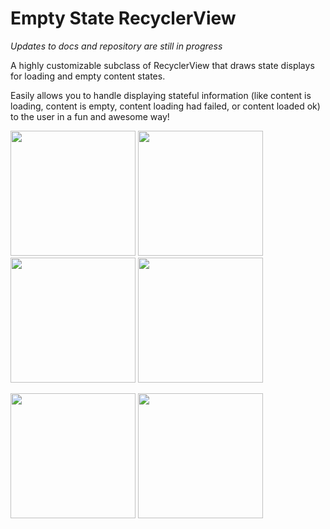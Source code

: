 # Empty State RecyclerView
*Updates to docs and repository are still in progress*

A highly customizable subclass of RecyclerView that draws state displays for loading and empty content states.

Easily allows you to handle displaying stateful information (like content is loading, content is empty, content loading had failed, or content loaded ok) to the user in a fun and awesome way!

<img src="https://github.com/tylersuehr7/empty-state-recyclerview/blob/master/docs/screen_anim.gif" width="200"> <img src="https://github.com/tylersuehr7/empty-state-recyclerview/blob/master/docs/screen_single_list.png" width="200"> <img src="https://github.com/tylersuehr7/empty-state-recyclerview/blob/master/docs/screen_list.png" width="200"> <img src="https://github.com/tylersuehr7/empty-state-recyclerview/blob/master/docs/screen_card.png" width="200">

<img src="https://github.com/tylersuehr7/empty-state-recyclerview/blob/master/docs/screen_empty.png" width="200"> <img src="https://github.com/tylersuehr7/empty-state-recyclerview/blob/master/docs/screen_error.png" width="200">
